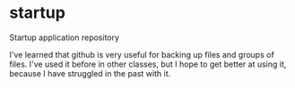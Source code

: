 # startup
Startup application repository

I've learned that github is very useful for backing up files and groups of files. I've used it before in other classes, but I hope to get better at using it, because I have struggled in the past with it.